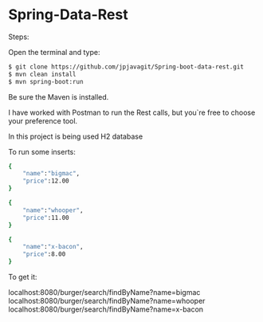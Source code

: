 # Spring-Data-Rest

Steps:

Open the terminal and type:

```sh
$ git clone https://github.com/jpjavagit/Spring-boot-data-rest.git
$ mvn clean install
$ mvn spring-boot:run
```

Be sure the Maven is installed. 

I have worked with Postman to run the Rest calls, but you`re free to choose your preference tool.

In this project is being used H2 database

To run some inserts:

```sh
{
	"name":"bigmac",
	"price":12.00
}

{
	"name":"whooper",
	"price":11.00
}

{
	"name":"x-bacon",
	"price":8.00
}
```

To get it:

localhost:8080/burger/search/findByName?name=bigmac
localhost:8080/burger/search/findByName?name=whooper
localhost:8080/burger/search/findByName?name=x-bacon








